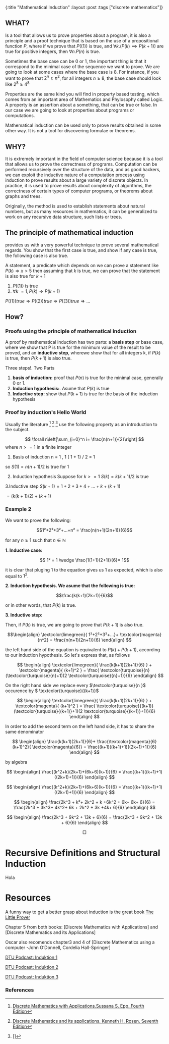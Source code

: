 {:title "Mathematical Induction"
  :layout :post
  :tags ["discrete mathematics"]}

## WHAT?

Is a tool that allows us to prove properties about a program, it is also a principle and a proof technique that is based on the use of a propositional function $P$, where
if we prove that $P((1))$ is true,  and $\forall k.(P (k) \implies P (k + 1))$ are true for positive integers,
then $\forall n . P(n)$ is true.

Sometimes the base case can be 0 or 1, the important thing is that
it correspond to the minimal case of the sequence we want to prove.
We are going to look at some cases where the base case is 8. For instance, if you want to prove that $2^n \geq n^2$, for all integers $n \geq 8$, the base case should look like $2^8 \geq 4^8$

Properties are the same kind you will find in property based testing, which comes from an important area of Mathematics and
Phylosophy called Logic. A property is an assertion about a something, that can be true or false. In our case we are going to look at properties about programs or computations.

Mathematical induction can be used only to prove results obtained in some other way.
It is not a tool for discovering formulae or theorems.

## WHY?

It is extremely important in the field of computer science because it is a tool that allows us
to prove the correctness of programs.
Computation can be performed recursively over the structure of the data, and as
good hackers, we can exploit the inductive nature of a computation process using induction
to prove results about a large variety of discrete objects. In practice, it is used to prove results about complexity
of algorithms, the correctness of certain types of computer programs, or theorems about graphs and trees.

Originally, the method is used to establish statements about natural numbers, but as many resources in mathematics, it can be generalized to work on any recursive data structure, such lists or trees.


## The principle of mathematical induction

provides us with a very powerful technique to prove  several mathematical regards. You show that the first case is true, and show if any case is true, the following case is also true.

A statement, a predicate which depends on
we can prove a statement like $P(k) \Rightarrow x > 5$ then
assuming that $k$ is true, we can prove that the statement
is also true for $k + 1$

1. $P ((1))$ is true
2. $\forall k \>= 1, P(k) \Rightarrow P(k + 1)$

$P((1)) true \Rightarrow P((2)) true \Rightarrow P((3)) true \Rightarrow ...$

## How?

### Proofs using the principle of mathematical induction

A proof by mathematical induction has two parts: a **basis step** or base case, where we
show that P is true for the minimum value of the result to be proved, and an **inductive step**, wherewe show that for all integers k, if $P(k)$ is true, then $P (k + 1)$ is also true.

Three steps!. Two Parts

1. **basis of induction:** proof that $P(n)$ is true for the minimal case, generally 0 or 1.
2. **Induction hypothesis:**. Asume that $P(k)$ is true
3. **Inductive step:** show that $P(k +1)$ is true for the basis of the induction
   hypothesis



### Proof by induction's Hello World

Usually the literature [^1] [^2] [^3] use the following  property as an introduction to the subject.

$$
\forall n\left[\sum_{i=0}^n i= \frac{n(n+1)}{2}\right]
$$
where $n >= 1$ in a finite integer

1. Basis of induction n = 1 , 1 ( 1 + 1) / 2 = 1

so $S(1) = n (n + 1) / 2$ is true for 1

2. Induction hypothesis
Suppose for $k >= 1$
$S(k) = k (k + 1) / 2$ is true

3.Inductive step
$S(k + 1) = 1 + 2 + 3 + 4 + ... + k + (k + 1)$

$= (k ( k + 1) /2) + (k + 1)$


### Example 2

We want to prove the following:

$$1²+2²+3²+...+n² = \frac{n(n+1)(2n+1)}{6}$$

for any $n \geq 1$ such that $n \in \mathbb{N}$

**1. Inductive case:**

$$ 1² = 1 \wedge \frac{1(1+1)(2+1)}{6}= 1$$

it is clear that pluging $1$ to the equation gives us 1 as expected, which is also equal to $1^2$.

**2. Induction hypothesis. We asume that the following is true:**

$$\frac{k(k+1)(2k+1)}{6}$$

or in other words, that $P(k)$ is true.

**3. Inductive step:**

Then, if $P(k)$ is true, we are going to prove that $P(k+1)$ is also true.

$$\begin{align}
\textcolor{limegreen}{
1²+2²+3²+...}+
\textcolor{magenta}{n^2} = \frac{n(n+1)(2n+1)}{6}
\end{align}
$$

the left hand side of the equation is equivalent to $P(k) + P(k+1)$, according to our induction hypothesis. So let's express that, as follows


$$
\begin{align}
\textcolor{limegreen}{    
  \frac{k(k+1)(2k+1)}{6}
}  +
\textcolor{magenta}{
  (k+1)^2
  } = \frac{
       \textcolor{turquoise}{n}
	   (\textcolor{turquoise}{n}+1)(2
	    \textcolor{turquoise}{n}+1)}{6}
\end{align}
$$

On the right hand side we replace every
$\textcolor{turquoise}{n }$ occurence  by $ \textcolor{turquoise}{(k+1)}$

$$
\begin{align}
\textcolor{limegreen}{    
  \frac{k(k+1)(2k+1)}{6}
}  +
\textcolor{magenta}{
  (k+1)^2
  } = \frac{
         \textcolor{turquoise}{(k+1)}
		  (\textcolor{turquoise}{(k+1)}+1)(2
		   \textcolor{turquoise}{(k+1)}+1)}{6}
\end{align}
$$

In order to add the second term on the left hand side,
it has to share the same denominator

$$
\begin{align}
\frac{k(k+1)(2k+1)}{6}+
  \frac{\textcolor{magenta}{6}(k+1)^2}{
    \textcolor{magenta}{6}}
= \frac{(k+1)((k+1)+1)((2k+1)+1)}{6}
\end{align}
$$

by algebra  

$$
\begin{align}
\frac{(k^2+k)(2k+1)+(6k+6)(k+1)}{6}
= \frac{(k+1)((k+1)+1)((2k+1)+1)}{6}
\end{align}
$$

$$
\begin{align}
\frac{(k^2+k)(2k+1)+(6k+6)(k+1)}{6}
= \frac{(k+1)((k+1)+1)((2k+1)+1)}{6}
\end{align}
$$


$$
\begin{align}
\frac{2k^3 + k²+ 2k^2 + k +6k^2 + 6k+ 6k+ 6}{6} =
\frac{2k^3 + 3k^3+ 4k^2+ 6k + 2k^2 + 3k +4k+ 6}{6}
\end{align}
$$

$$
\begin{align}
\frac{2k^3 + 9k^2 + 13k + 6}{6} = \frac{2k^3 + 9k^2 + 13k + 6}{6}
\end{align}
$$



$$
\Box
$$


Recursive Definitions and Structural Induction
==============================================

Hola


Resources
=========

A funny way to get a better grasp about induction is the great book [The Little Prover](https://mitpress.mit.edu/books/little-prover)

Chapter 5 from both books:  [Discrete Mathematics with Applications] and [Discrete Mathematics and its Applications]

Oscar also recomends chapter3 and 4 of [Discrete Mathematics using a computer -John O’Donnell, Cordelia Hall-Springer]

[DTU Podcast: Induktion 1](http://podcast.llab.dtu.dk/feeds/01017-diskret-matematik/?tx_enotepodcast_pi1%5BshowDetails%5D=3570e67cd3fc3d7ca8da4b27cc2a2f7f&cHash=1c6b6d9fa1a4a5eb76f648cb5b6a7667)

[DTU Podcast: Induktion 2](http://podcast.llab.dtu.dk/feeds/01017-diskret-matematik/?tx_enotepodcast_pi1%5BshowDetails%5D=5c3e060620827523c0d70c0d0fed9102&cHash=0312c2e8a34c1002d2024c09be4195d5)

[DTU Podcast: Induktion 3](http://podcast.llab.dtu.dk/feeds/01017-diskret-matematik/?tx_enotepodcast_pi1%5BshowDetails%5D=ace7086958f383bfb786051b9dc53b52&cHash=2a52672448a763990739539b14971769)

### References

[^1]: [Discrete Mathematics with Applications.Sussana S. Epp. Fourth Edition](http://condor.depaul.edu/sepp/DMwA4e.htm)
[^2]: [Discrete Mathematics and its applications. Kenneth H. Rosen, Seventh Edition]()
[^3]: []
